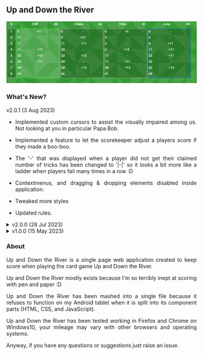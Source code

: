 
<div align="justify">

## Up and Down the River

![ScreenShot](screenshot.png)

### What's New?

v2.0.1 (3 Aug 2023)

- Implemented custom cursors to assist the visually impaired among us. Not looking at you in particular Papa Bob.

- Implemented a feature to let the scorekeeper adjust a players score if they made a boo-boo.

- The '-' that was displayed when a player did not get their claimed number of tricks has been changed to '|-|' so it looks a bit more like a ladder when players fail many times in a row :D

- Contextmenus, and dragging & dropping elements disabled inside application.

- Tweaked more styles

- Updated rules.

<details><summary>v2.0.0 (28 Jul 2023)</summary><p>

- Changed to a 3 row layout using CSS grid.

- The top grid row is a sticky header which always displays the current round, player names, and their scores.

- The middle grid row contains the information about all played rounds.

- The bottom grid row contains all of the ingame UI elements for bidding on and claiming tricks.

- When progressing, the content panel always scrolls to the bottom ensuring new content is always visible.

- Added a "misdeal" button which will negate and restart the current round.

- Added persistent game history for local machine.

- Added a background image rendered using truchet tiles so the background is slightly different each time.Modified color palettes.

- Renamed multiple variables to enhance overall code redability.

- Added placeholder code and HTML for possible custom user application settings.

- Preferred font is now "Century Gothic". It just looks better and is easier to read from a distance.

- Dealer and Leader are now identified by their respective colored borders only.

- Styled scrollbar so it looks the same in Firefox and Chrome.

- Increased the size of the standard buttons.

- Increased border radus of many elements to make them stand out more.

- Many other small styling tweaks.

- Updated rules.

</p></details>

<details><summary>v1.0.0 (15 May 2023)</summary><p>

- Initial public release.

</p></details>

### About

Up and Down the River is a single page web application created to keep score when playing the card game Up and Down the River.

Up and Down the River mostly exists because I'm so terribly inept at scoring with pen and paper :D

Up and Down the River has been mashed into a single file because it refuses to function on my Android tablet when it is split into its component parts (HTML, CSS, and JavaScript).

Up and Down the River has been tested working in Firefox and Chrome on Windows10, your mileage may vary with other browsers and operating systems.

Anyway, if you have any questions or suggestions just raise an issue.